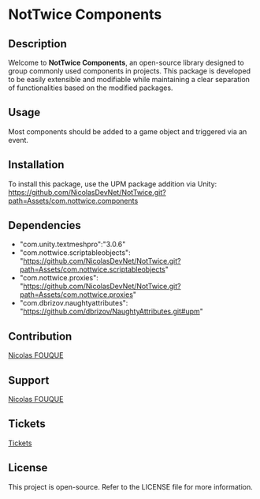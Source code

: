 # NotTwice Components

## Description
Welcome to **NotTwice Components**, an open-source library designed to group commonly used components in projects. This package is developed to be easily extensible and modifiable while maintaining a clear separation of functionalities based on the modified packages.

## Usage
Most components should be added to a game object and triggered via an event.

## Installation
To install this package, use the UPM package addition via Unity:
https://github.com/NicolasDevNet/NotTwice.git?path=Assets/com.nottwice.components

## Dependencies

- "com.unity.textmeshpro":"3.0.6"
- "com.nottwice.scriptableobjects": "https://github.com/NicolasDevNet/NotTwice.git?path=Assets/com.nottwice.scriptableobjects"
- "com.nottwice.proxies": "https://github.com/NicolasDevNet/NotTwice.git?path=Assets/com.nottwice.proxies"
- "com.dbrizov.naughtyattributes": "https://github.com/dbrizov/NaughtyAttributes.git#upm"

## Contribution
[Nicolas FOUQUE](https://nfodevfreelance.fr/)

## Support
[Nicolas FOUQUE](mailto:n.fouquedev@outlook.fr)

## Tickets
[Tickets](https://github.com/NicolasDevNet/NotTwice/issues)

## License
This project is open-source. Refer to the LICENSE file for more information.
